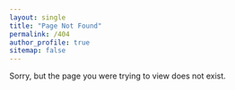```yaml
---
layout: single
title: "Page Not Found"
permalink: /404
author_profile: true
sitemap: false
---
```


Sorry, but the page you were trying to view does not exist.